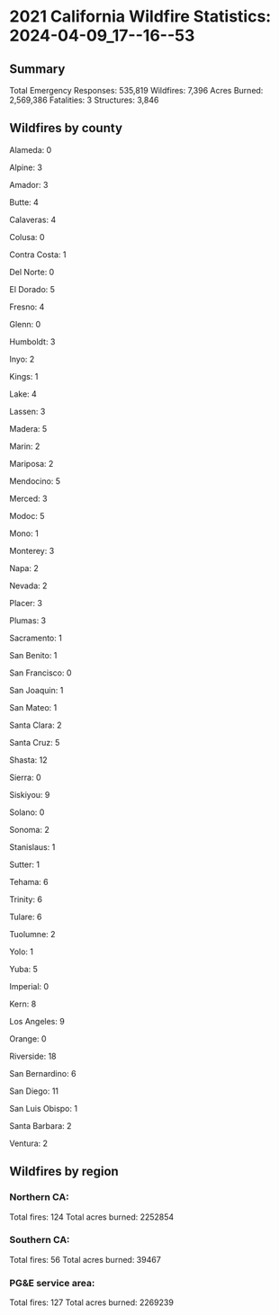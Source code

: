 # 2021 California Wildfire Statistics: 2024-04-09_17--16--53

## Summary

Total Emergency Responses: 535,819
Wildfires: 7,396
Acres Burned: 2,569,386
Fatalities: 3
Structures: 3,846


## Wildfires by county

Alameda: 0

Alpine: 3

Amador: 3

Butte: 4

Calaveras: 4

Colusa: 0

Contra Costa: 1

Del Norte: 0

El Dorado: 5

Fresno: 4

Glenn: 0

Humboldt: 3

Inyo: 2

Kings: 1

Lake: 4

Lassen: 3

Madera: 5

Marin: 2

Mariposa: 2

Mendocino: 5

Merced: 3

Modoc: 5

Mono: 1

Monterey: 3

Napa: 2

Nevada: 2

Placer: 3

Plumas: 3

Sacramento: 1

San Benito: 1

San Francisco: 0

San Joaquin: 1

San Mateo: 1

Santa Clara: 2

Santa Cruz: 5

Shasta: 12

Sierra: 0

Siskiyou: 9

Solano: 0

Sonoma: 2

Stanislaus: 1

Sutter: 1

Tehama: 6

Trinity: 6

Tulare: 6

Tuolumne: 2

Yolo: 1

Yuba: 5

Imperial: 0

Kern: 8

Los Angeles: 9

Orange: 0

Riverside: 18

San Bernardino: 6

San Diego: 11

San Luis Obispo: 1

Santa Barbara: 2

Ventura: 2

## Wildfires by region

### Northern CA:
Total fires: 124
Total acres burned: 2252854

### Southern CA:
Total fires: 56
Total acres burned: 39467

### PG&E service area:
Total fires: 127
Total acres burned: 2269239
